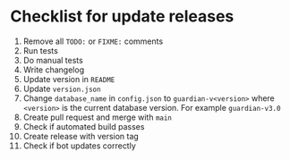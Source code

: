 # Checklist for update releases

1. Remove all `TODO:` or `FIXME:` comments
2. Run tests
3. Do manual tests
4. Write changelog
5. Update version in `README`
6. Update `version.json`
7. Change `database_name` in `config.json` to `guardian-v<version>` where `<version>` is the current database version. For example `guardian-v3.0`
8. Create pull request and merge with `main`
9. Check if automated build passes
10. Create release with version tag
11. Check if bot updates correctly
